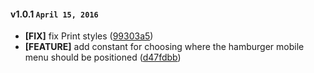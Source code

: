 #### v1.0.1 `April 15, 2016`
- **[FIX]** fix Print styles ([99303a5](https://github.com/t3kit/felayout_t3kit/commit/99303a5))
- **[FEATURE]** add constant for choosing where the hamburger mobile menu should be positioned ([d47fdbb](https://github.com/t3kit/felayout_t3kit/commit/d47fdbb))

